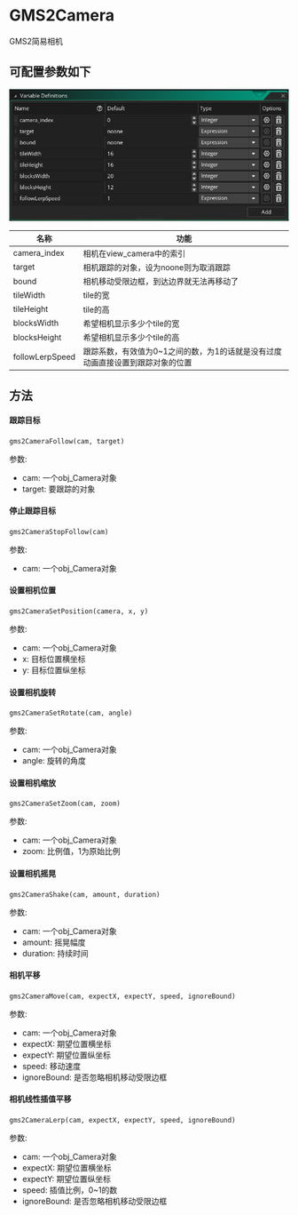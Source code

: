 # GMS2Camera
GMS2简易相机

## 可配置参数如下
![](.README_images/05a888f5.png)

名称 | 功能
--- | ---
camera_index | 相机在view_camera中的索引
target | 相机跟踪的对象，设为noone则为取消跟踪
bound | 相机移动受限边框，到达边界就无法再移动了
tileWidth | tile的宽
tileHeight | tile的高
blocksWidth | 希望相机显示多少个tile的宽
blocksHeight | 希望相机显示多少个tile的高
followLerpSpeed | 跟踪系数，有效值为0~1之间的数，为1的话就是没有过度动画直接设置到跟踪对象的位置

## 方法
#### 跟踪目标
```gms2CameraFollow(cam, target)```

参数: 
- cam: 一个obj_Camera对象
- target: 要跟踪的对象

#### 停止跟踪目标
```gms2CameraStopFollow(cam)```

参数: 
- cam: 一个obj_Camera对象

#### 设置相机位置
```gms2CameraSetPosition(camera, x, y)```

参数: 
- cam: 一个obj_Camera对象
- x: 目标位置横坐标
- y: 目标位置纵坐标

#### 设置相机旋转
```gms2CameraSetRotate(cam, angle)```

参数: 
- cam: 一个obj_Camera对象
- angle: 旋转的角度

#### 设置相机缩放
```gms2CameraSetZoom(cam, zoom)```

参数: 
- cam: 一个obj_Camera对象
- zoom: 比例值，1为原始比例

#### 设置相机摇晃
```gms2CameraShake(cam, amount, duration)```

参数: 
- cam: 一个obj_Camera对象
- amount: 摇晃幅度
- duration: 持续时间

#### 相机平移
```gms2CameraMove(cam, expectX, expectY, speed, ignoreBound)```

参数: 
- cam: 一个obj_Camera对象
- expectX: 期望位置横坐标
- expectY: 期望位置纵坐标
- speed: 移动速度
- ignoreBound: 是否忽略相机移动受限边框

#### 相机线性插值平移
```gms2CameraLerp(cam, expectX, expectY, speed, ignoreBound)```

参数: 
- cam: 一个obj_Camera对象
- expectX: 期望位置横坐标
- expectY: 期望位置纵坐标
- speed: 插值比例，0~1的数
- ignoreBound: 是否忽略相机移动受限边框
